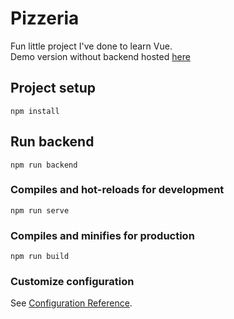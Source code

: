 # Pizzeria
Fun little project I've done to learn Vue.  
Demo version without backend hosted [here](https://v1laz.github.io/PizzeriaWeb/#/)

## Project setup
```
npm install
```

## Run backend
```
npm run backend
```

### Compiles and hot-reloads for development
```
npm run serve
```

### Compiles and minifies for production
```
npm run build
```

### Customize configuration
See [Configuration Reference](https://cli.vuejs.org/config/).
